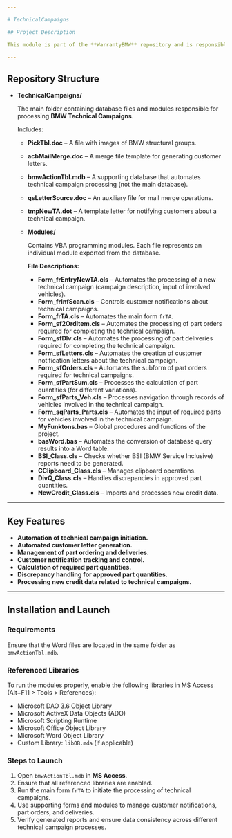 ```yaml
---

# TechnicalCampaigns

## Project Description

This module is part of the **WarrantyBMW** repository and is responsible for processing **BMW Technical Campaigns**. It includes various modules and data structures that automate the processing of Technical Campaigns, such as customer notifications, part orders, and deliveries.

---
```


## Repository Structure

- **TechnicalCampaigns/**  

  The main folder containing database files and modules responsible for processing **BMW Technical Campaigns**.

  Includes:

  - **PickTbl.doc** – A file with images of BMW structural groups.
  - **acbMailMerge.doc** – A merge file template for generating customer letters.
  - **bmwActionTbl.mdb** – A supporting database that automates technical campaign processing (not the main database).
  - **qsLetterSource.doc** – An auxiliary file for mail merge operations.
  - **tmpNewTA.dot** – A template letter for notifying customers about a technical campaign.

  - **Modules/**  

    Contains VBA programming modules. Each file represents an individual module exported from the database.

    **File Descriptions:**

    - **Form_frEntryNewTA.cls** – Automates the processing of a new technical campaign (campaign description, input of involved vehicles).
    - **Form_frInfScan.cls** – Controls customer notifications about technical campaigns.
    - **Form_frTA.cls** – Automates the main form `frTA`.
    - **Form_sf2OrdItem.cls** – Automates the processing of part orders required for completing the technical campaign.
    - **Form_sfDlv.cls** – Automates the processing of part deliveries required for completing the technical campaign.
    - **Form_sfLetters.cls** – Automates the creation of customer notification letters about the technical campaign.
    - **Form_sfOrders.cls** – Automates the subform of part orders required for technical campaigns.
    - **Form_sfPartSum.cls** – Processes the calculation of part quantities (for different variations).
    - **Form_sfParts_Veh.cls** – Processes navigation through records of vehicles involved in the technical campaign.
    - **Form_sqParts_Parts.cls** – Automates the input of required parts for vehicles involved in the technical campaign.
    - **MyFunktons.bas** – Global procedures and functions of the project.
    - **basWord.bas** – Automates the conversion of database query results into a Word table.
    - **BSI_Class.cls** – Checks whether BSI (BMW Service Inclusive) reports need to be generated.
    - **CClipboard_Class.cls** – Manages clipboard operations.
    - **DivQ_Class.cls** – Handles discrepancies in approved part quantities.
    - **NewCredit_Class.cls** – Imports and processes new credit data.

---

## Key Features

- **Automation of technical campaign initiation.**
- **Automated customer letter generation.**
- **Management of part ordering and deliveries.**
- **Customer notification tracking and control.**
- **Calculation of required part quantities.**
- **Discrepancy handling for approved part quantities.**
- **Processing new credit data related to technical campaigns.**

---

## Installation and Launch

### **Requirements**
Ensure that the Word files are located in the same folder as `bmwActionTbl.mdb`.

### **Referenced Libraries**
To run the modules properly, enable the following libraries in MS Access (Alt+F11 > Tools > References):

- Microsoft DAO 3.6 Object Library
- Microsoft ActiveX Data Objects (ADO)
- Microsoft Scripting Runtime
- Microsoft Office Object Library
- Microsoft Word Object Library
- Custom Library: `libOB.mda` (if applicable)

### **Steps to Launch**
1. Open `bmwActionTbl.mdb` in **MS Access**.
2. Ensure that all referenced libraries are enabled.
3. Run the main form `frTA` to initiate the processing of technical campaigns.
4. Use supporting forms and modules to manage customer notifications, part orders, and deliveries.
5. Verify generated reports and ensure data consistency across different technical campaign processes.


